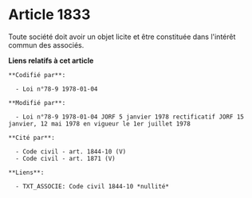# Article 1833

Toute société doit avoir un objet licite et être constituée dans l'intérêt commun des associés.

**Liens relatifs à cet article**

	**Codifié par**:

	  - Loi n°78-9 1978-01-04

	**Modifié par**:

	  - Loi n°78-9 1978-01-04 JORF 5 janvier 1978 rectificatif JORF 15 janvier, 12 mai 1978 en vigueur le 1er juillet 1978

	**Cité par**:

	  - Code civil - art. 1844-10 (V)
	  - Code civil - art. 1871 (V)

	**Liens**:

	  - TXT_ASSOCIE: Code civil 1844-10 *nullité*
